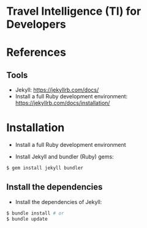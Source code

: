 Travel Intelligence (TI) for Developers
=======================================


# References

## Tools
* Jekyll: https://jekyllrb.com/docs/
* Install a full Ruby development environment: https://jekyllrb.com/docs/installation/

# Installation

* Install a full Ruby development environment

* Install Jekyll and bundler (Ruby) gems:
```bash
$ gem install jekyll bundler
```

## Install the dependencies
* Install the dependencies of Jekyll:
```bash
$ bundle install # or
$ bundle update
```


